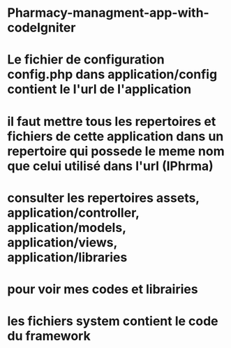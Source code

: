 # Pharmacy-managment-app-with-codeIgniter

# Le fichier de configuration config.php dans application/config contient le l'url de l'application
# il faut mettre tous les repertoires et fichiers de cette application dans un repertoire qui possede le meme nom que celui utilisé dans l'url (IPhrma)

# consulter les repertoires assets, application/controller, application/models, application/views, application/libraries
# pour voir mes codes et librairies

# les fichiers system contient le code du framework